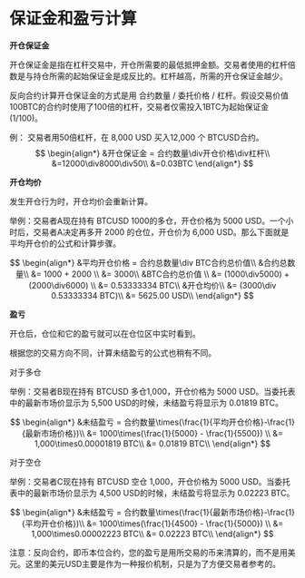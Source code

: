 # 保证金和盈亏计算

**开仓保证金**

开仓保证金是指在杠杆交易中，开仓所需要的最低抵押金额。交易者使用的杠杆倍数是与持仓所需的起始保证金是成反比的。杠杆越高，所需的开仓保证金越少。

反向合约计算开仓保证金的方式是用 合约数量 / 委托价格 / 杠杆。假设交易价值100BTC的合约时使用了100倍的杠杆，交易者仅需投入1BTC为起始保证金(1/100)。

例： 交易者用50倍杠杆，在 8,000 USD 买入12,000 个 BTCUSD合约。
$$
\begin{align*}
&开仓保证金 = 合约数量\div开仓价格\div杠杆\\
&=12000\div8000\div50\\
&=0.03BTC
\end{align*}
$$


**开仓均价**

发生开仓行为时，开仓均价会重新计算。 

举例：交易者A现在持有 BTCUSD 1000的多仓，开仓价格为 5000 USD。一个小时后，交易者A决定再多开 2000 的仓位，开仓价为 6,000 USD。那么下面就是平均开仓价的公式和计算步骤。

$$
\begin{align*}
&平均开仓价格 = 合约总数量\div BTC合约总价值\\
&合约总数量\\
&= 1000 + 2000 \\
&= 3000\\
&BTC合约总价值 \\
&= (1000\div5000) + (2000\div6000) \\
&= 0.53333334 BTC\\
&开仓均价\\
&= (3000\div 0.53333334 BTC)\\
&= 5625.00 USD\\
\end{align*}
$$

**盈亏**

开仓后，仓位和它的盈亏就可以在仓位区中实时看到。

根据您的交易方向不同，计算未结盈亏的公式也稍有不同。

对于多仓

举例：交易者B现在持有 BTCUSD 多仓1,000，开仓价格为 5000 USD。当委托表中的最新市场价显示为 5,500 USD的时候，未结盈亏将显示为 0.01819 BTC。

$$
\begin{align*}
&未结盈亏 = 合约数量\times(\frac{1}{平均开仓价格}-\frac{1}{最新市场价格})\\
&= 1000\times(\frac{1}{5000} - \frac{1}{5500}) \\
&= 1,000\times0.00001819 BTC\\
&= 0.01819 BTC\\
\end{align*}
$$

对于空仓

举例：交易者C现在持有 BTCUSD 空仓 1,000，开仓价格为 5000 USD。当委托表中的最新市场价显示为 4,500 USD的时候，未结盈亏将显示为 0.02223 BTC。 

$$
\begin{align*}
&未结盈亏 = 合约数量\times(\frac{1}{最新市场价格}-\frac{1}{平均开仓价格})\\
&= 1000\times(\frac{1}{4500} - \frac{1}{5000}) \\
&= 1,000\times0.00002223 BTC\\
&= 0.02223 BTC\\
\end{align*}
$$

注意：反向合约，即币本位合约，您的盈亏是用所交易的币来清算的，而不是用美元。这里的美元USD主要是作为一种报价机制，只是为了方便交易者参考的。 